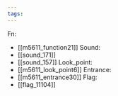 ```yaml
---
tags:
---
```

Fn:
- [[m5611_function21]]
Sound:
- [[sound_171]]
- [[sound_157]]
Look_point:
- [[m5611_look_point6]]
Entrance:
- [[m5611_entrance30]]
Flag:
- [[flag_11104]]
